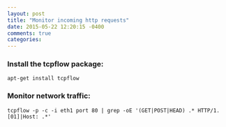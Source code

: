 ```yaml
---
layout: post
title: "Monitor incoming http requests"
date: 2015-05-22 12:20:15 -0400
comments: true
categories: 
---
```


### Install the tcpflow package:

```
apt-get install tcpflow
```


### Monitor network traffic:

```
tcpflow -p -c -i eth1 port 80 | grep -oE '(GET|POST|HEAD) .* HTTP/1.[01]|Host: .*'
```